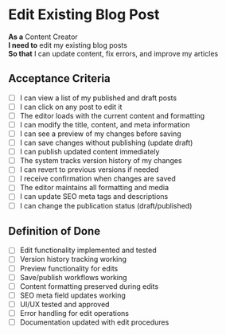 # Edit Existing Blog Post

**As a** Content Creator  
**I need to** edit my existing blog posts  
**So that** I can update content, fix errors, and improve my articles

## Acceptance Criteria
- [ ] I can view a list of my published and draft posts
- [ ] I can click on any post to edit it
- [ ] The editor loads with the current content and formatting
- [ ] I can modify the title, content, and meta information
- [ ] I can see a preview of my changes before saving
- [ ] I can save changes without publishing (update draft)
- [ ] I can publish updated content immediately
- [ ] The system tracks version history of my changes
- [ ] I can revert to previous versions if needed
- [ ] I receive confirmation when changes are saved
- [ ] The editor maintains all formatting and media
- [ ] I can update SEO meta tags and descriptions
- [ ] I can change the publication status (draft/published)

## Definition of Done
- [ ] Edit functionality implemented and tested
- [ ] Version history tracking working
- [ ] Preview functionality for edits
- [ ] Save/publish workflows working
- [ ] Content formatting preserved during edits
- [ ] SEO meta field updates working
- [ ] UI/UX tested and approved
- [ ] Error handling for edit operations
- [ ] Documentation updated with edit procedures
